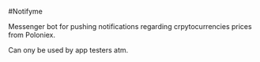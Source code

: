 #Notifyme

Messenger bot for pushing notifications regarding crpytocurrencies prices from Poloniex.

Can ony be used by app testers atm.
